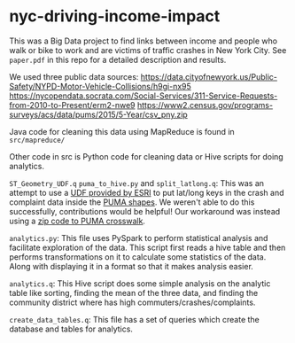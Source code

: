 # nyc-driving-income-impact

This was a Big Data project to find links between income and people who walk or bike to work and are victims of traffic crashes in New York City. See `paper.pdf` in this repo for a detailed description and results.

We used three public data sources:
https://data.cityofnewyork.us/Public-Safety/NYPD-Motor-Vehicle-Collisions/h9gi-nx95
https://nycopendata.socrata.com/Social-Services/311-Service-Requests-from-2010-to-Present/erm2-nwe9
https://www2.census.gov/programs-surveys/acs/data/pums/2015/5-Year/csv_pny.zip

Java code for cleaning this data using MapReduce is found in `src/mapreduce/`

Other code in src is Python code for cleaning data or Hive scripts for doing analytics.

`ST_Geometry_UDF.q` `puma_to_hive.py` and `split_latlong.q`: This was an attempt to use a [UDF provided by ESRI](https://github.com/Esri/spatial-framework-for-hadoop) to put lat/long keys in the crash and complaint data inside the [PUMA shapes](https://www.census.gov/geo/reference/puma.html). We weren't able to do this successfully, contributions would be helpful! Our workaround was instead using a [zip code to PUMA crosswalk](https://www.baruch.cuny.edu/confluence/display/geoportal/NYC+Geographies).

`analytics.py`: This file uses PySpark to perform statistical analysis and facilitate exploration of the data. This script first reads a hive table and then performs transformations on it to calculate some statistics of the data. Along with displaying it in a format so that it makes analysis easier.

`analytics.q`: This Hive script does some simple analysis on the analytic table like sorting, finding the mean of the three data, and finding the community district where has high commuters/crashes/complaints.

`create_data_tables.q`: This file has a set of queries which create the database and tables for analytics.
